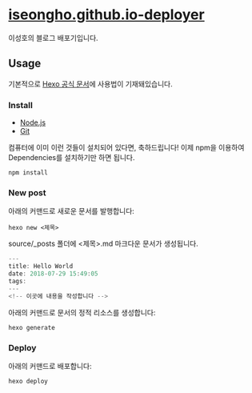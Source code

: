 # [iseongho.github.io-deployer](https://iseongho.github.io)

이성호의 블로그 배포기입니다.

## Usage

기본적으로 [Hexo 공식 문서](https://hexo.io/ko/docs/)에 사용법이 기재돼있습니다.

### Install

- [Node.js](https://nodejs.org/ko/)
- [Git](https://git-scm.com/)

컴퓨터에 이미 이런 것들이 설치되어 있다면, 축하드립니다! 이제 npm을 이용하여 Dependencies를 설치하기만 하면 됩니다.

```shell
npm install
```

### New post

아래의 커맨드로 새로운 문서를 발행합니다:

```shell
hexo new <제목>
```

source/_posts 폴더에 <제목>.md 마크다운 문서가 생성됩니다.

```js
---
title: Hello World
date: 2018-07-29 15:49:05
tags:
---
<!-- 이곳에 내용을 작성합니다 -->
```

아래의 커맨드로 문서의 정적 리소스를 생성합니다:

```shell
hexo generate
```

### Deploy

아래의 커맨드로 배포합니다:

```shell
hexo deploy
```
